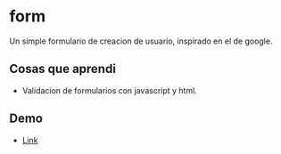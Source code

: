 # form
Un simple formulario de creacion de usuario, inspirado en el de google.

## Cosas que aprendi
- Validacion de formularios con javascript y html.

## Demo
- [Link](https://gonza-lab.github.io/form/)
